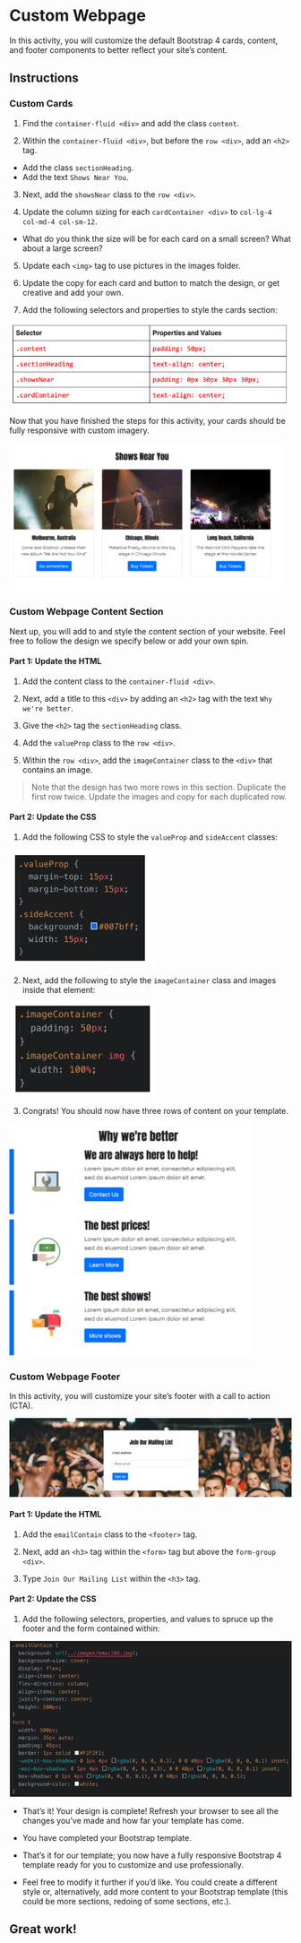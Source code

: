 # Custom Webpage

In this activity, you will customize the default Bootstrap 4 cards, content, and footer components to better reflect your site’s content.

## Instructions

### Custom Cards

1. Find the `container-fluid <div>` and add the class `content`.

2. Within the `container-fluid <div>`, but before the `row <div>`, add an `<h2>` tag.

- Add the class `sectionHeading`.
- Add the text `Shows Near You`.

3. Next, add the `showsNear` class to the `row <div>`.

4. Update the column sizing for each `cardContainer <div>` to `col-lg-4 col-md-4 col-sm-12`.

- What do you think the size will be for each card on a small screen? What about a large screen?

5. Update each `<img>` tag to use pictures in the images folder.

6. Update the copy for each card and button to match the design, or get creative and add your own.

7. Add the following selectors and properties to style the cards section:

![Card Properties](./images/card-properties.png)

Now that you have finished the steps for this activity, your cards should be fully responsive with custom imagery.

![Card Solution](./images/card-solution.png)

### Custom Webpage Content Section

Next up, you will add to and style the content section of your website. Feel free to follow the design we specify below or add your own spin.

#### Part 1: Update the HTML

1. Add the content class to the `container-fluid <div>`.

2. Next, add a title to this `<div>` by adding an `<h2>` tag with the text `Why we're better`.

3. Give the `<h2>` tag the `sectionHeading` class.

4. Add the `valueProp` class to the `row <div>`.

5. Within the `row <div>`, add the `imageContainer` class to the `<div>` that contains an image.

> Note that the design has two more rows in this section. Duplicate the first row twice. Update the images and copy for each duplicated row.

#### Part 2: Update the CSS

1. Add the following CSS to style the `valueProp` and `sideAccent` classes:

![valueProp and Accent Properties](./images/prop-accent-properties.png)

2. Next, add the following to style the `imageContainer` class and images inside that element:

![imageContainer Properties](./images/image-container-properties.png)

3. Congrats! You should now have three rows of content on your template.

![Content Solution](./images/content-solution.png)

### Custom Webpage Footer

In this activity, you will customize your site’s footer with a call to action (CTA).

![Footer Solution](images/footer-solution.png)

#### Part 1: Update the HTML

1. Add the `emailContain` class to the `<footer>` tag.

2. Next, add an `<h3>` tag within the `<form>` tag but above the `form-group <div>`.

3. Type `Join Our Mailing List` within the `<h3>` tag.

#### Part 2: Update the CSS

1. Add the following selectors, properties, and values to spruce up the footer and the form contained within:

![Footer Properties](images/footer-properties.png)

- That’s it! Your design is complete! Refresh your browser to see all the changes you’ve made and how far your template has come.

- You have completed your Bootstrap template.

- That’s it for our template; you now have a fully responsive Bootstrap 4 template ready for you to customize and use professionally.

- Feel free to modify it further if you’d like. You could create a different style or, alternatively, add more content to your Bootstrap template (this could be more sections, redoing of some sections, etc.).

## Great work!
